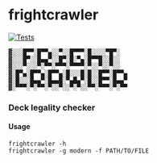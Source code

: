# frightcrawler
[![Tests](https://github.com/charlesrocket/frightcrawler/actions/workflows/tests.yml/badge.svg?branch=master)](https://github.com/charlesrocket/frightcrawler/actions/workflows/tests.yml)

```
▓░░░█▀▀░█▀▀▄░░▀░░█▀▀▀░█░░░░▀█▀░
▓░░░█▀░░█▄▄▀░░█▀░█░▀▄░█▀▀█░░█░░
▓░░░▀░░░▀░▀▀░▀▀▀░▀▀▀▀░▀░░▀░░▀░░
▓░█▀▄░█▀▀▄░█▀▀▄░█░░░█░█░░█▀▀░█▀▀▄
▓░█░░░█▄▄▀░█▄▄█░▀▄█▄▀░█░░█▀▀░█▄▄▀
▓░▀▀▀░▀░▀▀░▀░░▀░░▀░▀░░▀▀░▀▀▀░▀░▀▀
```

### Deck legality checker

#### Usage

```shell
frightcrawler -h
frightcrawler -g modern -f PATH/TO/FILE
```
